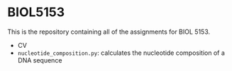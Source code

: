 # BIOL5153

This is the repository containing all of the assignments for BIOL 5153.

- CV
- `nucleotide_composition.py`: calculates the nucleotide composition of a DNA sequence


